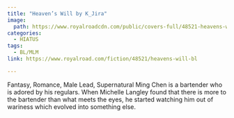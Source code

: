 ```yaml
---
title: "Heaven’s Will by K_Jira"
image:
  path: https://www.royalroadcdn.com/public/covers-full/48521-heavens-will-bl.jpg
categories:
  - HIATUS
tags:
  - BL/MLM
link: https://www.royalroad.com/fiction/48521/heavens-will-bl

---
```

Fantasy, Romance, Male Lead, Supernatural
Ming Chen is a bartender who is adored by his regulars. When Michelle Langley found that there is more to the bartender than what meets the eyes, he started watching him out of wariness which evolved into something else.